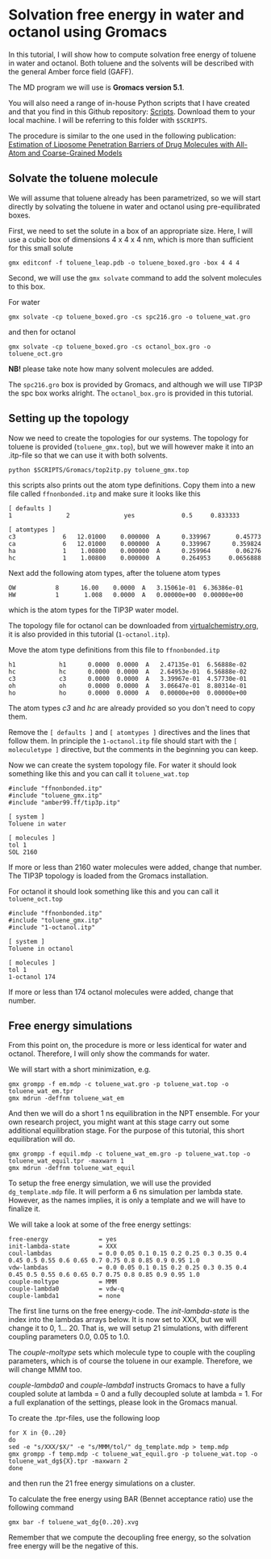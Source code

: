 # Solvation free energy in water and octanol using Gromacs

In this tutorial, I will show how to compute solvation free energy of toluene in water and octanol. Both toluene and the solvents will be described with the general Amber force field (GAFF).

The MD program we will use is **Gromacs version 5.1**.

You will also need a range of in-house Python scripts that I have created and that you find in this Github repository: [Scripts](http://www.github.com/sgenheden/scripts). Download them to your local machine. I will be referring to this folder with `$SCRIPTS`.  


The procedure is similar to the one used in the following publication:
    [Estimation of Liposome Penetration Barriers of Drug Molecules with All-Atom and Coarse-Grained Models](http://dx.doi.org/10.1021/acs.jctc.6b00557)

## Solvate the toluene molecule

We will assume that toluene already has been parametrized, so we will start directly by solvating the toluene in water and octanol using pre-equilibrated boxes.

First, we need to set the solute in a box of an appropriate size. Here, I will use a cubic box of dimensions 4 x 4 x 4 nm, which is more than sufficient for this small solute

    gmx editconf -f toluene_leap.pdb -o toluene_boxed.gro -box 4 4 4

Second, we will use the `gmx solvate` command to add the solvent molecules to this box.

For water

    gmx solvate -cp toluene_boxed.gro -cs spc216.gro -o toluene_wat.gro

and then for octanol

    gmx solvate -cp toluene_boxed.gro -cs octanol_box.gro -o toluene_oct.gro    

**NB!** please take note how many solvent molecules are added.

The `spc216.gro` box is provided by Gromacs, and although we will use TIP3P the spc box works alright. The `octanol_box.gro` is provided in this tutorial.

## Setting up the topology

Now we need to create the topologies for our systems. The topology for toluene is provided (`toluene_gmx.top`),
but we will however make it into an .itp-file so that we can use it with both solvents.

    python $SCRIPTS/Gromacs/top2itp.py toluene_gmx.top

this scripts also prints out the atom type definitions. Copy them into a new file called `ffnonbonded.itp` and make sure it looks like this

    [ defaults ]    
    1               2               yes             0.5     0.833333

    [ atomtypes ]
    c3             6   12.01000    0.000000  A      0.339967       0.45773
    ca             6   12.01000    0.000000  A      0.339967      0.359824
    ha             1    1.00800    0.000000  A      0.259964       0.06276
    hc             1    1.00800    0.000000  A      0.264953     0.0656888

Next add the following atom types, after the toluene atom types

    OW           8      16.00    0.0000  A   3.15061e-01  6.36386e-01   
    HW           1       1.008   0.0000  A   0.00000e+00  0.00000e+00

which is the atom types for the TIP3P water model.

The topology file for octanol can be downloaded from [virtualchemistry.org](http://virtualchemistry.org/), it is also provided in this tutorial (`1-octanol.itp`).

Move the atom type definitions from this file to `ffnonbonded.itp`

    h1            h1      0.0000  0.0000  A   2.47135e-01  6.56888e-02
    hc            hc      0.0000  0.0000  A   2.64953e-01  6.56888e-02
    c3            c3      0.0000  0.0000  A   3.39967e-01  4.57730e-01
    oh            oh      0.0000  0.0000  A   3.06647e-01  8.80314e-01
    ho            ho      0.0000  0.0000  A   0.00000e+00  0.00000e+00

The atom types *c3* and *hc* are already provided so you don't need to copy them.

Remove the `[ defaults ]` and `[ atomtypes ]` directives and the lines that follow them. In principle the `1-octanol.itp` file should start with the `[ moleculetype ]` directive, but the comments in the beginning you can keep.

Now we can create the system topology file. For water it should look something like this and you can call it `toluene_wat.top`

    #include "ffnonbonded.itp"
    #include "toluene_gmx.itp"
    #include "amber99.ff/tip3p.itp"

    [ system ]
    Toluene in water

    [ molecules ]
    tol 1
    SOL 2160

If more or less than 2160 water molecules were added, change that number. The TIP3P topology is loaded from the Gromacs installation.

For octanol it should look something like this and you can call it `toluene_oct.top`

    #include "ffnonbonded.itp"
    #include "toluene_gmx.itp"
    #include "1-octanol.itp"

    [ system ]
    Toluene in octanol

    [ molecules ]
    tol 1
    1-octanol 174

If more or less than 174 octanol molecules were added, change that number.

## Free energy simulations

From this point on, the procedure is more or less identical for water and octanol. Therefore, I will only show the commands for water.

We will start with a short minimization, e.g.

    gmx grompp -f em.mdp -c toluene_wat.gro -p toluene_wat.top -o toluene_wat_em.tpr
    gmx mdrun -deffnm toluene_wat_em

And then we will do a short 1 ns equilibration in the NPT ensemble. For your own research project, you might want at this stage carry out some additional equilibration stage. For the purpose of this tutorial, this short equilibration will do.

    gmx grompp -f equil.mdp -c toluene_wat_em.gro -p toluene_wat.top -o toluene_wat_equil.tpr -maxwarn 1
    gmx mdrun -deffnm toluene_wat_equil

To setup the free energy simulation, we will use the provided `dg_template.mdp` file. It will perform a 6 ns simulation per lambda state.  However, as the names implies, it is only a template and we will have to finalize it.

We will take a look at some of the free energy settings:

    free-energy              = yes
    init-lambda-state        = XXX
    coul-lambdas             = 0.0 0.05 0.1 0.15 0.2 0.25 0.3 0.35 0.4 0.45 0.5 0.55 0.6 0.65 0.7 0.75 0.8 0.85 0.9 0.95 1.0
    vdw-lambdas              = 0.0 0.05 0.1 0.15 0.2 0.25 0.3 0.35 0.4 0.45 0.5 0.55 0.6 0.65 0.7 0.75 0.8 0.85 0.9 0.95 1.0
    couple-moltype           = MMM
    couple-lambda0           = vdw-q
    couple-lambda1           = none

The first line turns on the free energy-code. The _init-lambda-state_ is the index into the lambdas arrays below. It is now set to XXX, but we will change it to 0, 1... 20. That is, we will setup 21 simulations, with different coupling parameters 0.0, 0.05 to 1.0.

The _couple-moltype_ sets which molecule type to couple with the coupling parameters, which is of course the toluene in our example. Therefore, we will change MMM too.

_couple-lambda0_ and _couple-lambda1_ instructs Gromacs to have a fully coupled solute at lambda = 0 and a fully decoupled solute at lambda = 1. For a full explanation of the settings, please look in the Gromacs manual.

To create the .tpr-files, use the following loop

    for X in {0..20}
    do
    sed -e "s/XXX/$X/" -e "s/MMM/tol/" dg_template.mdp > temp.mdp
    gmx grompp -f temp.mdp -c toluene_wat_equil.gro -p toluene_wat.top -o toluene_wat_dg${X}.tpr -maxwarn 2
    done

and then run the 21 free energy simulations on a cluster.

To calculate the free energy using BAR (Bennet acceptance ratio) use the following command

    gmx bar -f toluene_wat_dg{0..20}.xvg

Remember that we compute the decoupling free energy, so the solvation free energy will be the negative of this.
